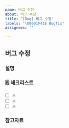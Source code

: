 ```yaml
---
name: 버그 수정
about: 버그 수정
title: "[Bug] 버그 수정"
labels: "\U0001F41E Bugfix"
assignees: ''

---
```


## 버그 수정

### 설명

<!-- 간단한 설명을 작성합니다. -->

### 🗒 체크리스트

- [ ] 🔥
- [ ] 🔥
- [ ] 🔥

### 참고자료

<!-- 참고할 정보나 링크를 작성합니다. -->

